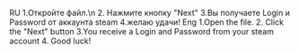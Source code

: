 RU
1.Откройте файл.\n
2. Нажмите кнопку "Next"
3.Вы получаете Login и Password от аккаунта steam
4.желаю удачи!
Eng
1.Open the file.
2. Click the "Next" button
3.You receive a Login and Password from your steam account
4. Good luck!
